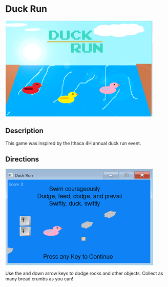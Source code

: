 # Duck Run
<p align="left">
  <img width="460" height="300" src="./intro_screen.png">
</p>


## Description
This game was inspired by the Ithaca 4H annual duck run event.

## Directions
<p align="left">
  <img width="460" height="300" src="./instruction_screen.png">
</p>
<p>
Use the  and down arrow keys to dodge rocks and other objects. Collect as many bread crumbs as you can!
<p/>
